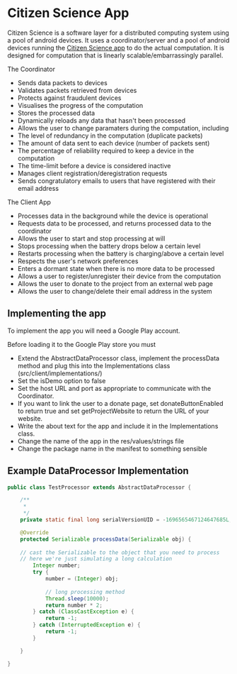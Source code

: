 # Citizen Science App

Citizen Science is a software layer for a distributed computing system using a pool of android devices. It uses a coordinator/server and a pool of android devices running the [Citizen Science app](https://github.com/Philip-Lawson/Client-App) to do the actual computation. It is designed for computation that is linearly scalable/embarrassingly parallel.

The Coordinator
* Sends data packets to devices
* Validates packets retrieved from devices
* Protects against fraudulent devices
* Visualises the progress of the computation
* Stores the processed data
* Dynamically reloads any data that hasn't been processed
* Allows the user to change paramaters during the computation, including  
 * The level of redundancy in the computation (duplicate packets)
 * The amount of data sent to each device (number of packets sent)
 * The percentage of reliability required to keep a device in the computation
 * The time-limit before a device is considered inactive
* Manages client registration/deregistration requests
* Sends congratulatory emails to users that have registered with their email address

The Client App
* Processes data in the background while the device is operational
* Requests data to be processed, and returns processed data to the coordinator
* Allows the user to start and stop processing at will
* Stops processing when the battery drops below a certain level
* Restarts processing when the battery is charging/above a certain level
* Respects the user's network preferences
* Enters a dormant state when there is no more data to be processed
* Allows a user to register/unregister their device from the computation
* Allows the user to donate to the project from an external web page
* Allows the user to change/delete their email address in the system

## Implementing the app
To implement the app you will need a Google Play account.

Before loading it to the Google Play store you must
* Extend the AbstractDataProcessor class, implement the processData method and plug this into the Implementations class (src/client/implementations/)
* Set the isDemo option to false
* Set the host URL and port as appropriate to communicate with the Coordinator.
* If you want to link the user to a donate page, set donateButtonEnabled to return true and set getProjectWebsite to return the URL of your website.
* Write the about text for the app and include it in the Implementations class.
* Change the name of the app in the res/values/strings file
* Change the package name in the manifest to something sensible

## Example DataProcessor Implementation

```Java
public class TestProcessor extends AbstractDataProcessor {

	/**
	 * 
	 */
	private static final long serialVersionUID = -1696565467124647685L;

	@Override
	protected Serializable processData(Serializable obj) {
    
    // cast the Serializable to the object that you need to process
    // here we're just simulating a long calculation
		Integer number;
		try {
			number = (Integer) obj;
			
			// long processing method
			Thread.sleep(10000);
			return number * 2;
		} catch (ClassCastException e) {
			return -1;
		} catch (InterruptedException e) {
			return -1;
		}

	}

}
```
